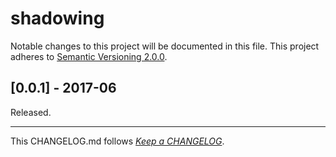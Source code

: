 #   shadowing

Notable changes to this project will be documented in this file. This project adheres to [Semantic Versioning 2.0.0](http://semver.org/).

##	[0.0.1] - 2017-06

Released.

---
This CHANGELOG.md follows [*Keep a CHANGELOG*](http://keepachangelog.com/).
